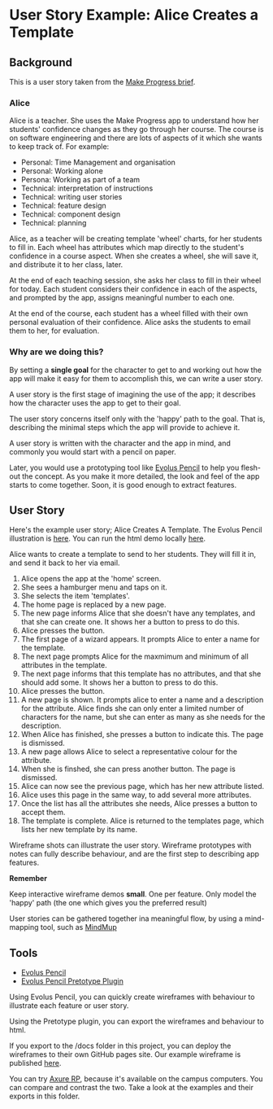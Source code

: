 # User Story Example: Alice Creates a Template
## Background

This is a user story taken from the [Make Progress brief](./brief_make_progress.pdf).

### Alice

Alice is a teacher. She uses the Make Progress app to understand how her students' confidence changes as they go through her course. The course is on software engineering and there are lots of aspects of it which she wants to keep track of. For example:

* Personal: Time Management and organisation
* Personal: Working alone
* Persona: Working as part of a team
* Technical: interpretation of instructions
* Technical: writing user stories
* Technical: feature design
* Technical: component design
* Technical: planning

Alice, as a teacher will be  creating template 'wheel' charts, for her students to fill in. Each wheel has attributes which map directly to the student's confidence in a course aspect. When she creates a wheel, she will save it, and distribute it to her class, later.

At the end of each teaching session, she asks her class to fill in their wheel for today. Each student considers their confidence in each of the aspects, and prompted by the app, assigns meaningful number to each one. 

At the end of the course, each student has a wheel filled with their own personal evaluation of their confidence. Alice asks the students to email them to her, for evaluation.

### Why are we doing this?

By setting a **single goal** for the character to get to and working out how the app will make it easy for them to accomplish this, we can write a user story.

A user story is the first stage of imagining the use of the app; it describes how the character uses the app to get to their goal.

The user story concerns itself only with the 'happy' path to the goal. That is, describing the minimal steps which the app will provide to achieve it.

A user story is written with the character and the app in mind, and commonly you would start with a pencil on paper.

Later, you would use a prototyping tool like [Evolus Pencil](http://pencil.evolus.vn/) to help you flesh-out the concept. As you make it more detailed, the look and feel of the app starts to come together. Soon, it is good enough to extract features.

## User Story

Here's the example user story; Alice Creates A Template. The Evolus Pencil illustration is [here](./UserStoryIllustrations/AliceCreatesATemplate.epgz). You can run the html demo locally [here](./UserStoryIllustrations/export/index.html).

Alice wants to create a template to send to her students. They will fill it in, and send it back to her via email.

1. Alice opens the app at the 'home' screen. 
2. She sees a hamburger menu and taps on it. 
3. She selects the item 'templates'. 
4. The home page is replaced by a new page.
5. The new page informs Alice that she doesn't have any templates, and that she can create one. It shows her a button to press to do this.
6. Alice presses the button. 
7. The first page of a wizard appears. It prompts Alice to enter a name for the template.
8. The next page prompts Alice for the maxmimum and minimum of all attributes in the template.
9. The next page informs that this template has no attributes, and that she should add some. It shows her a button to press to do this.
10. Alice presses the button.
11. A new page is shown. It prompts alice to enter a name and a description for the attribute. Alice finds she can only enter a limited number of characters for the name, but she can enter as many as she needs for the description.
12. When Alice has finished, she presses a button to indicate this. The page is dismissed.
13. A new page allows Alice to select a representative colour for the attribute.
14. When she is finshed, she can press another button. The page is dismissed. 
15. Alice can now see the previous page, which has her new attribute listed.
16. Alice uses this page in the same way, to add several more attributes. 
17. Once the list has all the attributes she needs, Alice presses a button to accept them.
18. The template is complete. Alice is returned to the templates page, which lists her new template by its name.

Wireframe shots can illustrate the user story.
Wireframe prototypes with notes can fully describe behaviour, and are the first step to describing app features.

**Remember**

Keep interactive wireframe demos **small**. One per feature. Only model the 'happy' path (the one which gives you the preferred result)

User stories can be gathered together ina meaningful flow, by using a mind-mapping tool, such as [MindMup](https://drive.mindmup.com/)

## Tools 

* [Evolus Pencil](http://pencil.evolus.vn/)
* [Evolus Pencil Pretotype Plugin](https://rudylattae.github.io/evoluspencil-pretotype-template/)


Using Evolus Pencil, you can quickly create wireframes with behaviour to illustrate each feature or user story. 

Using the Pretotype plugin, you can export the wireframes and behaviour to html. 

If you export to the /docs folder in this project, you can deploy the wireframes to their own GitHub pages site. Our example wireframe is published [here](https://cmdt.github.io/LiveProjectsTemplate/#/page/start).

You can try [Axure RP](https://www.axure.com/), because it's available on the campus computers. You can compare and contrast the two. Take a look at the examples and their exports in this folder.







